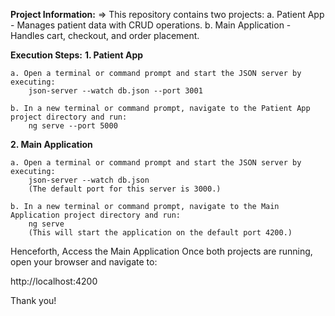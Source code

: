 **Project Information:**
=> This repository contains two projects:
a. Patient App - Manages patient data with CRUD operations.
b. Main Application - Handles cart, checkout, and order placement.

**Execution Steps:**
**1. Patient App**
	
 	a. Open a terminal or command prompt and start the JSON server by executing:
		json-server --watch db.json --port 3001

	b. In a new terminal or command prompt, navigate to the Patient App project directory and run:
		ng serve --port 5000
**2. Main Application**

	a. Open a terminal or command prompt and start the JSON server by executing:
		json-server --watch db.json
		(The default port for this server is 3000.)
  
	b. In a new terminal or command prompt, navigate to the Main Application project directory and run:
		ng serve
		(This will start the application on the default port 4200.)

Henceforth, Access the Main Application
Once both projects are running, open your browser and navigate to:

http://localhost:4200

Thank you!
